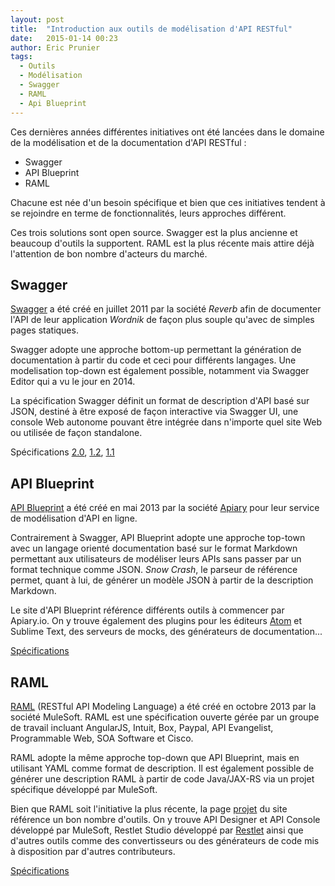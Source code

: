 ```yaml
---
layout: post
title:  "Introduction aux outils de modélisation d'API RESTful"
date:   2015-01-14 00:23
author: Eric Prunier
tags:
  - Outils
  - Modélisation
  - Swagger
  - RAML
  - Api Blueprint
---
```

Ces dernières années différentes initiatives ont été lancées dans le domaine de la modélisation et de la documentation d'API RESTful :

* Swagger
* API Blueprint
* RAML

Chacune est née d'un besoin spécifique et bien que ces initiatives tendent à se rejoindre en terme de fonctionnalités, leurs approches différent.
<!--break-->

Ces trois solutions sont open source. Swagger est la plus ancienne et beaucoup d'outils la supportent. RAML est la plus récente mais attire déjà l'attention de bon nombre d'acteurs du marché.

## Swagger
[Swagger](http://swagger.io) a été créé en juillet 2011 par la société *Reverb* afin de documenter l'API de leur application *Wordnik* de façon plus souple qu'avec de simples pages statiques.

Swagger adopte une approche bottom-up permettant la génération de documentation à partir du code et ceci pour différents langages. Une modelisation top-down est également possible, notamment via Swagger Editor qui a vu le jour en 2014.

La spécification Swagger définit un format de description d'API basé sur JSON, destiné à être exposé de façon interactive via Swagger UI, une console Web autonome pouvant être intégrée dans n'importe quel site Web ou utilisée de façon standalone.

Spécifications [2.0](https://github.com/swagger-api/swagger-spec/blob/master/versions/2.0.md), [1.2](https://github.com/swagger-api/swagger-spec/blob/master/versions/1.2.md), [1.1](https://groups.google.com/forum/#!topic/swagger-swaggersocket/mHdR9u0utH4)

## API Blueprint
[API Blueprint](http://apiblueprint.org) a été créé en mai 2013 par la société [Apiary](http://apiary.io) pour leur service de modélisation d'API en ligne.

Contrairement à Swagger, API Blueprint adopte une approche top-town avec un langage orienté documentation basé sur le format Markdown permettant aux utilisateurs de modéliser leurs APIs sans passer par un format technique comme JSON. *Snow Crash*, le parseur de référence permet, quant à lui, de générer un modèle JSON à partir de la description Markdown.

Le site d'API Blueprint référence différents outils à commencer par Apiary.io. On y trouve également des plugins pour les éditeurs [Atom](http://atom.io) et Sublime Text, des serveurs de mocks, des générateurs de documentation...

[Spécifications](https://github.com/apiaryio/api-blueprint/blob/master/API%20Blueprint%20Specification.md)

## RAML
[RAML](http://raml.org) (RESTful API Modeling Language) a été créé en octobre 2013 par la société MuleSoft. RAML est une spécification ouverte gérée par un groupe de travail incluant AngularJS, Intuit, Box, Paypal, API Evangelist, Programmable Web, SOA Software et Cisco.

RAML adopte la même approche top-down que API Blueprint, mais en utilisant YAML comme format de description. Il est également possible de générer une description RAML à partir de code Java/JAX-RS via un projet spécifique développé par MuleSoft.

Bien que RAML soit l'initiative la plus récente, la page [projet](http://raml.org/projects.html) du site référence un bon nombre d'outils. On y trouve API Designer et API Console développé par MuleSoft, Restlet Studio développé par [Restlet](http://restlet.com) ainsi que d'autres outils comme des convertisseurs ou des générateurs de code mis à disposition par d'autres contributeurs.

[Spécifications](http://raml.org/spec.html)
